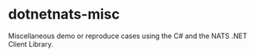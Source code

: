 # dotnetnats-misc

Miscellaneous demo or reproduce cases using the C# and the NATS .NET Client Library.

